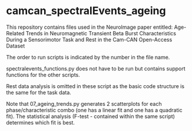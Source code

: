 # camcan_spectralEvents_ageing
This repository contains files used in the NeuroImage paper entitled: Age-Related Trends in Neuromagnetic Transient Beta Burst Characteristics During a Sensorimotor Task and Rest in the Cam-CAN Open-Access Dataset

The order to run scripts is indicated by the number in the file name. 

spectralevents_functions.py does not have to be run but contains support functions for the other scripts.

Rest data analysis is omitted in these script as the basic code structure is the same for the task data.

Note that 07_ageing_trends.py generates 2 scatterplots for each phase/characteristic combo (one has a linear fit and one has a quadratic fit). The statistical analysis (F-test - contained within the same script) determines which fit is best.
